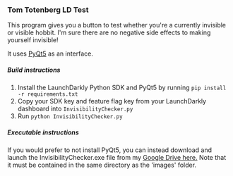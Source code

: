 ### Tom Totenberg LD Test ###
This program gives you a button to test whether you're a currently invisible or visible hobbit. I'm sure there are no negative side effects to making yourself invisible!

It uses [PyQt5](https://pypi.org/project/PyQt5/) as an interface.

##### Build instructions #####
1. Install the LaunchDarkly Python SDK and PyQt5 by running `pip install -r requirements.txt`
2. Copy your SDK key and feature flag key from your LaunchDarkly dashboard into `InvisibilityChecker.py`
3. Run `python InvisibilityChecker.py`

##### Executable instructions #####
If you would prefer to not install PyQt5, you can instead download and launch the InvisibilityChecker.exe file from my [Google Drive here.](https://drive.google.com/file/d/1eyafBG5gdVGrDunVbwLHIQfuYHluKFrN/view?usp=sharing) Note that it must be contained in the same directory as the 'images' folder.
